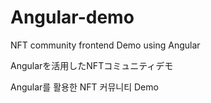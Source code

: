 # Angular-demo
NFT community frontend Demo using Angular

Angularを活用したNFTコミュニティデモ

Angular를 활용한 NFT 커뮤니티 Demo
